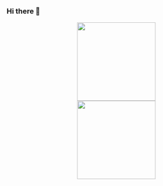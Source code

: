 ### Hi there 👋

<div align="center">
  <a href="https://github.com/otavyo01">
  <img height="180em" src="https://github-readme-stats.vercel.app/api?username=otavyo01&show_icons=true&theme=dracula&include_all_commits=true&count_private=true"/><br>
  <img height="180em" src="https://github-readme-stats.vercel.app/api/top-langs/?username=otavyo01&layout=compact&langs_count=7&theme=dracula"/>
</div>
